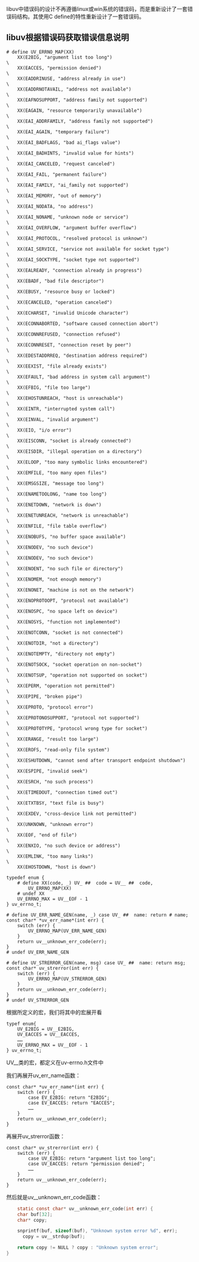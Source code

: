 <!--
author: Magelive
date: 2016-12-12
title: libuv 错误码分析
tags: Linux,libuv,error,	errno
category: libuv
status: publish
summary: libuv中错误码的设计不再遵循linux或win系统的错误码，而是重新设计了一套错误码结构。其使用C define的特性重新设计了一套错误码。
-->
 
libuv中错误码的设计不再遵循linux或win系统的错误码，而是重新设计了一套错误码结构。其使用C define的特性重新设计了一套错误码。

## libuv根据错误码获取错误信息说明

	# define UV_ERRNO_MAP(XX)
		XX(E2BIG, "argument list too long")                                         \
		XX(EACCES, "permission denied")                                             \
		XX(EADDRINUSE, "address already in use")                                    \
		XX(EADDRNOTAVAIL, "address not available")                                  \
		XX(EAFNOSUPPORT, "address family not supported")                            \
		XX(EAGAIN, "resource temporarily unavailable")                              \
		XX(EAI_ADDRFAMILY, "address family not supported")                          \
		XX(EAI_AGAIN, "temporary failure")                                          \
		XX(EAI_BADFLAGS, "bad ai_flags value")                                      \
		XX(EAI_BADHINTS, "invalid value for hints")                                 \
		XX(EAI_CANCELED, "request canceled")                                        \
		XX(EAI_FAIL, "permanent failure")                                           \
		XX(EAI_FAMILY, "ai_family not supported")                                   \
		XX(EAI_MEMORY, "out of memory")                                             \
		XX(EAI_NODATA, "no address")                                                \
		XX(EAI_NONAME, "unknown node or service")                                   \
		XX(EAI_OVERFLOW, "argument buffer overflow")                                \
		XX(EAI_PROTOCOL, "resolved protocol is unknown")                            \
		XX(EAI_SERVICE, "service not available for socket type")                    \
		XX(EAI_SOCKTYPE, "socket type not supported")                               \
		XX(EALREADY, "connection already in progress")                              \
		XX(EBADF, "bad file descriptor")                                            \
		XX(EBUSY, "resource busy or locked")                                        \
		XX(ECANCELED, "operation canceled")                                         \
		XX(ECHARSET, "invalid Unicode character")                                   \
		XX(ECONNABORTED, "software caused connection abort")                        \
		XX(ECONNREFUSED, "connection refused")                                      \
		XX(ECONNRESET, "connection reset by peer")                                  \
		XX(EDESTADDRREQ, "destination address required")                            \
		XX(EEXIST, "file already exists")                                           \
		XX(EFAULT, "bad address in system call argument")                           \
		XX(EFBIG, "file too large")                                                 \
		XX(EHOSTUNREACH, "host is unreachable")                                     \
		XX(EINTR, "interrupted system call")                                        \
		XX(EINVAL, "invalid argument")                                              \
		XX(EIO, "i/o error")                                                        \
		XX(EISCONN, "socket is already connected")                                  \
		XX(EISDIR, "illegal operation on a directory")                              \
		XX(ELOOP, "too many symbolic links encountered")                            \
		XX(EMFILE, "too many open files")                                           \
		XX(EMSGSIZE, "message too long")                                            \
		XX(ENAMETOOLONG, "name too long")                                           \
		XX(ENETDOWN, "network is down")                                             \
		XX(ENETUNREACH, "network is unreachable")                                   \
		XX(ENFILE, "file table overflow")                                           \
		XX(ENOBUFS, "no buffer space available")                                    \
		XX(ENODEV, "no such device")                                                \
		XX(ENODEV, "no such device")                                                \
		XX(ENOENT, "no such file or directory")                                     \
		XX(ENOMEM, "not enough memory")                                             \
		XX(ENONET, "machine is not on the network")                                 \
		XX(ENOPROTOOPT, "protocol not available")                                   \
		XX(ENOSPC, "no space left on device")                                       \
		XX(ENOSYS, "function not implemented")                                      \
		XX(ENOTCONN, "socket is not connected")                                     \
		XX(ENOTDIR, "not a directory")                                              \
		XX(ENOTEMPTY, "directory not empty")                                        \
		XX(ENOTSOCK, "socket operation on non-socket")                              \
		XX(ENOTSUP, "operation not supported on socket")                            \
		XX(EPERM, "operation not permitted")                                        \
		XX(EPIPE, "broken pipe")                                                    \
		XX(EPROTO, "protocol error")                                                \
		XX(EPROTONOSUPPORT, "protocol not supported")                               \
		XX(EPROTOTYPE, "protocol wrong type for socket")                            \
		XX(ERANGE, "result too large")                                              \
		XX(EROFS, "read-only file system")                                          \
		XX(ESHUTDOWN, "cannot send after transport endpoint shutdown")              \
		XX(ESPIPE, "invalid seek")                                                  \
		XX(ESRCH, "no such process")                                                \
		XX(ETIMEDOUT, "connection timed out")                                       \
		XX(ETXTBSY, "text file is busy")                                            \  
		XX(EXDEV, "cross-device link not permitted")                                \
		XX(UNKNOWN, "unknown error")                                                \
		XX(EOF, "end of file")                                                      \
		XX(ENXIO, "no such device or address")                                      \
		XX(EMLINK, "too many links")                                                \
		XX(EHOSTDOWN, "host is down")                                     

    typedef enum {
		# define XX(code, _) UV_ ##  code = UV__ ##  code,
  			UV_ERRNO_MAP(XX)
		# undef XX
  		UV_ERRNO_MAX = UV__EOF - 1
	} uv_errno_t;

	# define UV_ERR_NAME_GEN(name, _) case UV_ ##  name: return # name;
    const char* *uv_err_name*(int err) {
    	switch (err) {
    		UV_ERRNO_MAP(UV_ERR_NAME_GEN)
    	}
    	return uv__unknown_err_code(err);
    }
    # undef UV_ERR_NAME_GEN

    # define UV_STRERROR_GEN(name, msg) case UV_ ##  name: return msg;
    const char* uv_strerror(int err) {
    	switch (err) {
    		UV_ERRNO_MAP(UV_STRERROR_GEN)
    	}
    	return uv__unknown_err_code(err);
    }
    # undef UV_STRERROR_GEN

根据所定义的宏，我们将其中的宏展开看

	typef enum{
		UV_E2BIG = UV__E2BIG,
		UV_EACCES = UV__EACCES,
		……
		UV_ERRNO_MAX = UV__EOF - 1
	} uv_errno_t;

UV__类的宏，都定义在uv-errno.h文件中

我们再展开uv_err_name函数：

    const char* *uv_err_name*(int err) {
    	switch (err) {
    		case EV_E2BIG: return "E2BIG";
    		case EV_EACCES: return "EACCES";
    		……
    	}
    	return uv__unknown_err_code(err);
    }

再展开uv_strerror函数：

    const char* uv_strerror(int err) {
    	switch (err) {
    		case UV_E2BIG: return "argument list too long";
    		case UV_EACCES: return "permission denied";
    		……
    	}
    	return uv__unknown_err_code(err);
    }

然后就是uv__unknown_err_code函数：
```c
	static const char* uv__unknown_err_code(int err) {
	char buf[32];
	char* copy;

	snprintf(buf, sizeof(buf), "Unknown system error %d", err);
	  copy = uv__strdup(buf);

	return copy != NULL ? copy : "Unknown system error";
}
```
		
	

